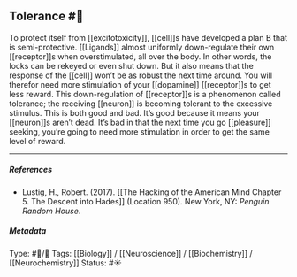## Tolerance  #🧠 

To protect itself from [[excitotoxicity]], [[cell]]s have developed a plan B that is semi-protective. [[Ligands]] almost uniformly down-regulate their own [[receptor]]s when overstimulated, all over the body. In other words, the locks can be rekeyed or even shut down. But it also means that the response of the [[cell]] won’t be as robust the next time around. You will therefor need more stimulation of your [[dopamine]] [[receptor]]s to get less reward. This down-regulation of [[receptor]]s is a phenomenon called tolerance; the receiving [[neuron]] is becoming tolerant to the excessive stimulus. This is both good and bad. It’s good because it means your [[neuron]]s aren’t dead. It’s bad in that the next time you go [[pleasure]] seeking, you’re going to need more stimulation in order to get the same level of reward.

___

##### References

- Lustig, H., Robert. (2017). [[The Hacking of the American Mind Chapter 5. The Descent into Hades]] (Location 950). New York, NY: _Penguin Random House_.

##### Metadata

Type: #🔵/🔵 
Tags: [[Biology]] / [[Neuroscience]] / [[Biochemistry]] / [[Neurochemistry]] 
Status: #☀️ 